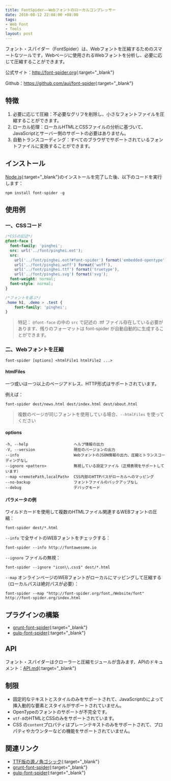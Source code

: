 ```yaml
---
title: FontSpider——Webフォントのローカルコンプレッサー
date: 2016-08-12 22:08:00 +08:00
tags:
- Web Font
- Tools
layout: post
---
```


フォント・スパイダー（FontSpider）は、Webフォントを圧縮するためのスマートなツールです，Webページに使用されるWebフォントを分析し、必要に応じて圧縮することができます。

公式サイト：<http://font-spider.org>{:target="_blank"}

Github：<https://github.com/aui/font-spider>{:target="_blank"}

## 特徴

1. 必要に応じて圧縮：不必要なグリフを削除し、小さなフォントファイルを圧縮することができます。
2. ローカル処理：ローカルHTMLとCSSファイルの分析に基づいて、JavaScriptとサーバー側のサポートの必要はありません。
3. 自動トランスコーディング：すべてのブラウザでサポートされているフォントファイルに変換することができます。

## インストール

[Node.js](http://nodejs.org){:target="_blank"}のインストールを完了した後、以下のコードを実行します：

``` shell
npm install font-spider -g
```

## 使用例

### 一、CSSコード

``` css
/*CSSの記述*/
@font-face {
  font-family: 'pinghei';
  src: url('../font/pinghei.eot');
  src:
    url('../font/pinghei.eot?#font-spider') format('embedded-opentype'),
    url('../font/pinghei.woff') format('woff'),
    url('../font/pinghei.ttf') format('truetype'),
    url('../font/pinghei.svg') format('svg');
  font-weight: normal;
  font-style: normal;
}

/*フォントを選ぶ*/
.home h1, .demo > .test {
    font-family: 'pinghei';
}
```

> 特記： `@font-face` の中の `src` で記述の .ttf ファイル存在している必要があります、残りのフォーマットは font-spider が自動自動的に生成することができます。

### 二、Webフォントを圧縮

``` shell
font-spider [options] <htmlFile1 htmlFile2 ...>
```

#### htmlFiles

一つ或いは一つ以上のページアドレス、HTTP形式はサポートされています。

例えば：

``` shell
font-spider dest/news.html dest/index.html dest/about.html
```

> 複数のページが同じフォントを使用している場合、`--htmlFiles` を使ってください

#### options

``` shell
-h, --help                    ヘルプ情報の出力
-V, --version                 現在のバージョンの出力
--info                        WebフォントのJSON情報の出力、圧縮とトランスコーディングなし
--ignore <pattern>            無視している設定ファイル（正規表現をサポートしています）
--map <remotePath,localPath>  CSS内部のHTTPパスがローカルへのマッピング
--no-backup                   フォントファイルのバックアップなし
--debug                       デバッグモード
```

#### パラメータの例

ワイルドカードを使用して複数のHTMLファイル関連するWEBフォントの圧縮：

``` shell
font-spider dest/*.html
```

`--info` で全サイトのWEBフォントをチェックする：

``` shell
font-spider --info http://fontawesome.io
```

`--ignore` ファイルの無視：

``` shell
font-spider --ignore "icon\\.css$" dest/*.html
```

`--map` オンラインページのWEBフォントがローカルにマッピングして圧縮する（ローカルパスは絶対パスが必要）：

``` shell
font-spider --map "http://font-spider.org/font,/Website/font" http://font-spider.org/index.html
```

## プラグインの構築

- [grunt-font-spider](https://github.com/aui/grunt-font-spider){:target="_blank"}
- [gulp-font-spider](https://github.com/aui/gulp-font-spider){:target="_blank"}

## API

フォント・スパイダーはクローラーと圧縮モジュールが含みます、APIのドキュメント：[API.md](https://github.com/aui/font-spider/blob/master/API.md){:target="_blank"}

## 制限

- 固定的なテキストとスタイルのみをサポートされて、JavaScriptのによって挿入動的な要素とスタイルがサポートされていません。
- OpenTypeのフォントのサポートが不完全です。
-  `utf-8`のHTMLとCSSのみをサポートされています。
- CSS の`content`プロパティはプレーンテキストのみをサポートされて、プロパティやカウンターなどの機能をサポートされていません。

## 関連リンク

- [TTF版の源ノ角ゴシック](https://mega.nz/#!PZxFSYQI!ICvNugaFX_y4Mh003-S3fao1zU0uNpeSyprdmvHDnwc){:target="_blank"}
- [grunt-font-spider](https://github.com/aui/grunt-font-spider){:target="_blank"}
- [gulp-font-spider](https://github.com/aui/gulp-font-spider){:target="_blank"}